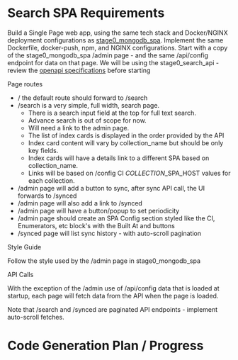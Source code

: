 # Search SPA Requirements

Build a Single Page web app, using the same tech stack and Docker/NGINX deployment configurations 
as [stage0_mongodb_spa](https://github.com/agile-learning-institute/stage0_mongodb_spa).
Implement the same Dockerfile, docker-push, npm, and NGINX configurations. 
Start with a copy of the stage0_mongodb_spa /admin page - and the same /api/config endpoint for data on that page. 
We will be using the stage0_search_api - review the
 [openapi specifications](https://github.com/agile-learning-institute/stage0_search_api/blob/main/docs/openapi.yaml) 
 before starting

Page routes
- / the default route should forward to /search
- /search is a very simple, full width, search page. 
    - There is a search input field at the top for full text search.
    - Advance search is out of scope for now.
    - Will need a link to the admin page.
    - The list of index cards is displayed in the order provided by the API
    - Index card content will vary by collection_name but should be only key fields.
    - Index cards will have a details link to a different SPA based on collection_name.
    - Links will be based on /config CI *COLLECTION*_SPA_HOST values for each collection. 
- /admin page will add a button to sync, after sync API call, the UI forwards to /synced
- /admin page will also add a link to /synced
- /admin page will have a button/popup to set periodicity
- /admin page should create an SPA Config section styled like the CI, Enumerators, etc block's with the Built At and buttons
- /synced page will list sync history - with auto-scroll pagination

Style Guide

Follow the style used by the /admin page in stage0_mongodb_spa

API Calls

With the exception of the /admin use of /api/config data that is loaded at startup, each page will fetch data from the API when the page is loaded. 

Note that /search and /synced are paginated API endpoints - implement auto-scroll fetches.

# Code Generation Plan / Progress